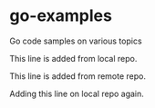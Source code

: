 # go-examples
Go code samples on various topics

This line is added from local repo.

This line is added from remote repo.

Adding this line on local repo again.
